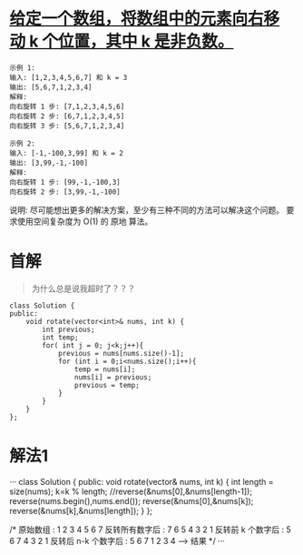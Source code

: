 # [给定一个数组，将数组中的元素向右移动 k 个位置，其中 k 是非负数。](https://leetcode-cn.com/problems/rotate-array/)

```
示例 1:
输入: [1,2,3,4,5,6,7] 和 k = 3
输出: [5,6,7,1,2,3,4]
解释:
向右旋转 1 步: [7,1,2,3,4,5,6]
向右旋转 2 步: [6,7,1,2,3,4,5]
向右旋转 3 步: [5,6,7,1,2,3,4]
```
```
示例 2:
输入: [-1,-100,3,99] 和 k = 2
输出: [3,99,-1,-100]
解释: 
向右旋转 1 步: [99,-1,-100,3]
向右旋转 2 步: [3,99,-1,-100]
```
说明:
尽可能想出更多的解决方案，至少有三种不同的方法可以解决这个问题。
要求使用空间复杂度为 O(1) 的 原地 算法。

# 首解
>为什么总是说我超时了？？？
```
class Solution {
public:
    void rotate(vector<int>& nums, int k) {
        int previous;
        int temp;
        for( int j = 0; j<k;j++){
            previous = nums[nums.size()-1];
            for (int i = 0;i<nums.size();i++){
                temp = nums[i];
                nums[i] = previous;
                previous = temp;
            }
        }
    }
};

```

# 解法1
···
class Solution {
public:
    void rotate(vector<int>& nums, int k) {
        int length = size(nums);
        k=k % length; 
        //reverse(&nums[0],&nums[length-1]);
        reverse(nums.begin(),nums.end());
        reverse(&nums[0],&nums[k]);
        reverse(&nums[k],&nums[length]);
    }
};

/*
原始数组                  : 1 2 3 4 5 6 7
反转所有数字后             : 7 6 5 4 3 2 1
反转前 k 个数字后          : 5 6 7 4 3 2 1
反转后 n-k 个数字后        : 5 6 7 1 2 3 4 --> 结果
*/
···
